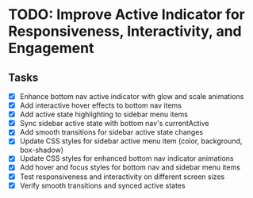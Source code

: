 # TODO: Improve Active Indicator for Responsiveness, Interactivity, and Engagement

## Tasks
- [x] Enhance bottom nav active indicator with glow and scale animations
- [x] Add interactive hover effects to bottom nav items
- [x] Add active state highlighting to sidebar menu items
- [x] Sync sidebar active state with bottom nav's currentActive
- [x] Add smooth transitions for sidebar active state changes
- [x] Update CSS styles for sidebar active menu item (color, background, box-shadow)
- [x] Update CSS styles for enhanced bottom nav indicator animations
- [x] Add hover and focus styles for bottom nav and sidebar menu items
- [x] Test responsiveness and interactivity on different screen sizes
- [x] Verify smooth transitions and synced active states
